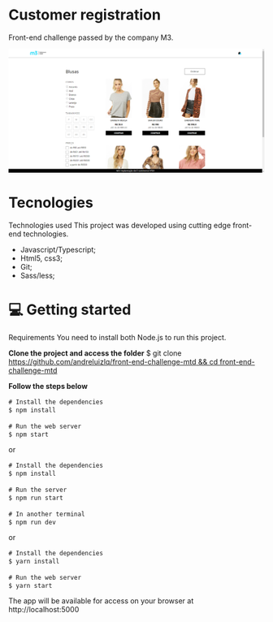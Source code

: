 # Customer registration 
Front-end challenge passed by the company M3. 

![alt text](https://github.com/andreluizlq/Desenvolvedor-M3/blob/master/layout/Desenvolvedor-M3.png?raw=true)

# Tecnologies

Technologies used
This project was developed using cutting edge front-end technologies.
 - Javascript/Typescript;
 - Html5, css3;
 - Git;
 - Sass/less;

# 💻 Getting started
Requirements
You need to install both Node.js to run this project.

**Clone the project and access the folder**
$ git clone [https://github.com/andreluizlq/front-end-challenge-mtd && cd front-end-challenge-mtd](https://github.com/andreluizlq/Desenvolvedor-M3.git)

**Follow the steps below**
```
# Install the dependencies
$ npm install

# Run the web server
$ npm start
```
or

```
# Install the dependencies
$ npm install

# Run the server
$ npm run start

# In another terminal
$ npm run dev

```
or

```
# Install the dependencies
$ yarn install

# Run the web server
$ yarn start
```

The app will be available for access on your browser at http://localhost:5000
